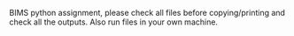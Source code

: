 BIMS python assignment, please check all files before copying/printing and check all the outputs.
Also run files in your own machine.
